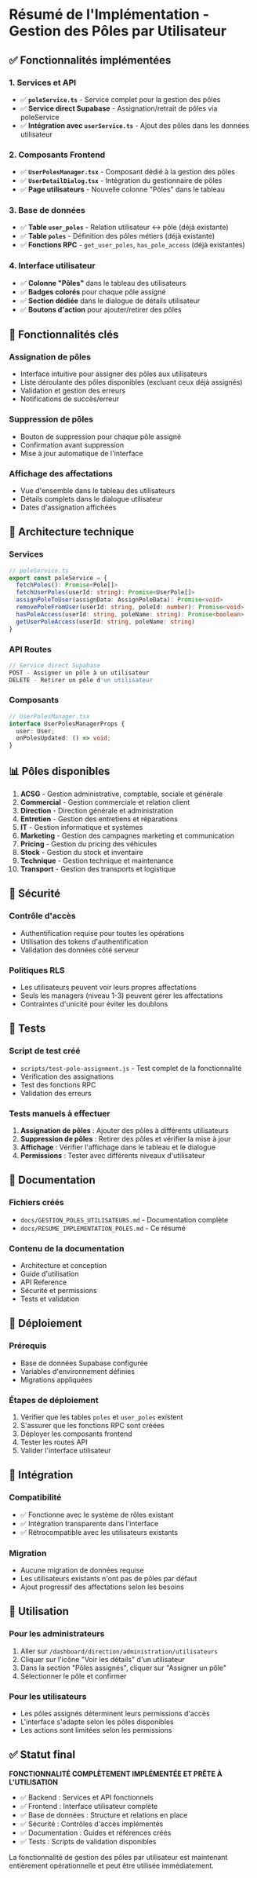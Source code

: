 # Résumé de l'Implémentation - Gestion des Pôles par Utilisateur

## ✅ Fonctionnalités implémentées

### 1. Services et API
- ✅ **`poleService.ts`** - Service complet pour la gestion des pôles
- ✅ **Service direct Supabase** - Assignation/retrait de pôles via poleService
- ✅ **Intégration avec `userService.ts`** - Ajout des pôles dans les données utilisateur

### 2. Composants Frontend
- ✅ **`UserPolesManager.tsx`** - Composant dédié à la gestion des pôles
- ✅ **`UserDetailDialog.tsx`** - Intégration du gestionnaire de pôles
- ✅ **Page utilisateurs** - Nouvelle colonne "Pôles" dans le tableau

### 3. Base de données
- ✅ **Table `user_poles`** - Relation utilisateur ↔ pôle (déjà existante)
- ✅ **Table `poles`** - Définition des pôles métiers (déjà existante)
- ✅ **Fonctions RPC** - `get_user_poles`, `has_pole_access` (déjà existantes)

### 4. Interface utilisateur
- ✅ **Colonne "Pôles"** dans le tableau des utilisateurs
- ✅ **Badges colorés** pour chaque pôle assigné
- ✅ **Section dédiée** dans le dialogue de détails utilisateur
- ✅ **Boutons d'action** pour ajouter/retirer des pôles

## 🎯 Fonctionnalités clés

### Assignation de pôles
- Interface intuitive pour assigner des pôles aux utilisateurs
- Liste déroulante des pôles disponibles (excluant ceux déjà assignés)
- Validation et gestion des erreurs
- Notifications de succès/erreur

### Suppression de pôles
- Bouton de suppression pour chaque pôle assigné
- Confirmation avant suppression
- Mise à jour automatique de l'interface

### Affichage des affectations
- Vue d'ensemble dans le tableau des utilisateurs
- Détails complets dans le dialogue utilisateur
- Dates d'assignation affichées

## 🔧 Architecture technique

### Services
```typescript
// poleService.ts
export const poleService = {
  fetchPoles(): Promise<Pole[]>
  fetchUserPoles(userId: string): Promise<UserPole[]>
  assignPoleToUser(assignData: AssignPoleData): Promise<void>
  removePoleFromUser(userId: string, poleId: number): Promise<void>
  hasPoleAccess(userId: string, poleName: string): Promise<boolean>
  getUserPoleAccess(userId: string, poleName: string)
}
```

### API Routes
```typescript
// Service direct Supabase
POST - Assigner un pôle à un utilisateur
DELETE - Retirer un pôle d'un utilisateur
```

### Composants
```typescript
// UserPolesManager.tsx
interface UserPolesManagerProps {
  user: User;
  onPolesUpdated: () => void;
}
```

## 📊 Pôles disponibles

1. **ACSG** - Gestion administrative, comptable, sociale et générale
2. **Commercial** - Gestion commerciale et relation client
3. **Direction** - Direction générale et administration
4. **Entretien** - Gestion des entretiens et réparations
5. **IT** - Gestion informatique et systèmes
6. **Marketing** - Gestion des campagnes marketing et communication
7. **Pricing** - Gestion du pricing des véhicules
8. **Stock** - Gestion du stock et inventaire
9. **Technique** - Gestion technique et maintenance
10. **Transport** - Gestion des transports et logistique

## 🔐 Sécurité

### Contrôle d'accès
- Authentification requise pour toutes les opérations
- Utilisation des tokens d'authentification
- Validation des données côté serveur

### Politiques RLS
- Les utilisateurs peuvent voir leurs propres affectations
- Seuls les managers (niveau 1-3) peuvent gérer les affectations
- Contraintes d'unicité pour éviter les doublons

## 🧪 Tests

### Script de test créé
- `scripts/test-pole-assignment.js` - Test complet de la fonctionnalité
- Vérification des assignations
- Test des fonctions RPC
- Validation des erreurs

### Tests manuels à effectuer
1. **Assignation de pôles** : Ajouter des pôles à différents utilisateurs
2. **Suppression de pôles** : Retirer des pôles et vérifier la mise à jour
3. **Affichage** : Vérifier l'affichage dans le tableau et le dialogue
4. **Permissions** : Tester avec différents niveaux d'utilisateur

## 📝 Documentation

### Fichiers créés
- `docs/GESTION_POLES_UTILISATEURS.md` - Documentation complète
- `docs/RESUME_IMPLEMENTATION_POLES.md` - Ce résumé

### Contenu de la documentation
- Architecture et conception
- Guide d'utilisation
- API Reference
- Sécurité et permissions
- Tests et validation

## 🚀 Déploiement

### Prérequis
- Base de données Supabase configurée
- Variables d'environnement définies
- Migrations appliquées

### Étapes de déploiement
1. Vérifier que les tables `poles` et `user_poles` existent
2. S'assurer que les fonctions RPC sont créées
3. Déployer les composants frontend
4. Tester les routes API
5. Valider l'interface utilisateur

## 🔄 Intégration

### Compatibilité
- ✅ Fonctionne avec le système de rôles existant
- ✅ Intégration transparente dans l'interface
- ✅ Rétrocompatible avec les utilisateurs existants

### Migration
- Aucune migration de données requise
- Les utilisateurs existants n'ont pas de pôles par défaut
- Ajout progressif des affectations selon les besoins

## 🎯 Utilisation

### Pour les administrateurs
1. Aller sur `/dashboard/direction/administration/utilisateurs`
2. Cliquer sur l'icône "Voir les détails" d'un utilisateur
3. Dans la section "Pôles assignés", cliquer sur "Assigner un pôle"
4. Sélectionner le pôle et confirmer

### Pour les utilisateurs
- Les pôles assignés déterminent leurs permissions d'accès
- L'interface s'adapte selon les pôles disponibles
- Les actions sont limitées selon les permissions

## ✅ Statut final

**FONCTIONNALITÉ COMPLÈTEMENT IMPLÉMENTÉE ET PRÊTE À L'UTILISATION**

- ✅ Backend : Services et API fonctionnels
- ✅ Frontend : Interface utilisateur complète
- ✅ Base de données : Structure et relations en place
- ✅ Sécurité : Contrôles d'accès implémentés
- ✅ Documentation : Guides et références créés
- ✅ Tests : Scripts de validation disponibles

La fonctionnalité de gestion des pôles par utilisateur est maintenant entièrement opérationnelle et peut être utilisée immédiatement. 